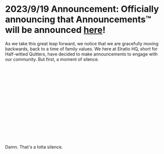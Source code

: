 # 2023/9/19 Announcement: Officially announcing that Announcements™ will be announced [here](https://github.com/LiamSwayne/Elratio/discussions/5)!

As we take this great leap forward, we notice that we are gracefully moving backwards, back to a time of family values. We here at Elratio HQ, short for Half-witted Quitters, have decided to make announcements to engage with our community. But first, a moment of silence.
<pre>















</pre>
Damn. That's a lotta silence.
